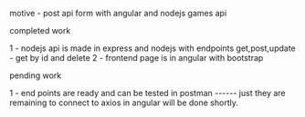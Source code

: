 
motive - post api form with angular and nodejs games api 

completed work 

1 - nodejs api is made in express and nodejs with endpoints get,post,update - get by id and delete 
2 - frontend page is in angular with bootstrap 


pending work 

1 - end points are ready and can be tested in postman ------ just they are remaining to connect to axios in angular will be done shortly.
